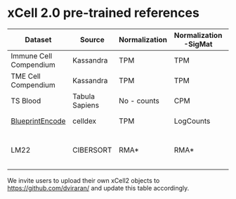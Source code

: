 # xCell 2.0 pre-trained references

| Dataset               | Source        | Normalization | Normalization -SigMat | nSamples | nCellTypes | Method    | DataType     | Tissue | Comments                            |
|-----------------------|---------------|---------------|-----------------------|----------|------------|-----------|--------------|--------|-------------------------------------|
| Immune Cell Compendium| Kassandra     | TPM           | TPM                   | 3626     | 40         | RNA-seq   | Sorted cells | Blood  |                                     |
| TME Cell Compendium   | Kassandra     | TPM           | TPM                   | 8146     | 25         | RNA-seq   | Sorted cells | Tumor  |                                     |
| TS Blood              | Tabula Sapiens| No - counts   | CPM                   | 11921    | 18         | scRNA-seq | scRNA-seq    | Blood  |                                     |
| [BlueprintEncode](/references/BlueprintEncode.xCell2Ref.rds)       | celldex       | TPM           | LogCounts             | 259      | 43         | RNA-seq   | Sorted cells | Mixed  |                                     |
| LM22                  | CIBERSORT     | RMA*          | RMA*                  |          |            | Array     | Sorted cells | Mixed  | * In log-space, raw data for CIBERSORTx |


We invite users to upload their own xCell2 objects to https://github.com/dviraran/ and update this table accordingly.
